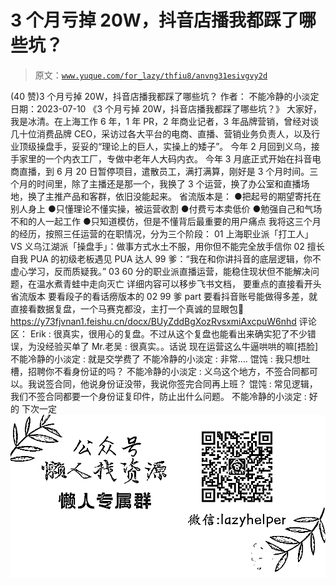 # 3 个月亏掉 20W，抖音店播我都踩了哪些坑？

> 原文：[`www.yuque.com/for_lazy/thfiu8/anvng31esivgvy2d`](https://www.yuque.com/for_lazy/thfiu8/anvng31esivgvy2d)

<ne-h2 id="4931c9ef" data-lake-id="4931c9ef"><ne-heading-ext><ne-heading-anchor></ne-heading-anchor><ne-heading-fold></ne-heading-fold></ne-heading-ext><ne-heading-content><ne-text id="ua268f8f1">(40 赞)3 个月亏掉 20W，抖音店播我都踩了哪些坑？</ne-text></ne-heading-content></ne-h2> <ne-p id="u3f6a01d6" data-lake-id="u3f6a01d6"><ne-text id="u0cb3dd97">作者： 不能冷静的小淡定</ne-text></ne-p> <ne-p id="ub8bf1db9" data-lake-id="ub8bf1db9"><ne-text id="udf799904">日期：2023-07-10</ne-text></ne-p> <ne-p id="ud4e52da6" data-lake-id="ud4e52da6"><ne-text id="u5db024e8">《3 个月亏掉 20W，抖音店播我都踩了哪些坑？》</ne-text></ne-p> <ne-p id="u63124a3e" data-lake-id="u63124a3e"><ne-text id="ue238a0c1">大家好，我是冰清。在上海工作 6 年，1 年 PR，2 年商业记者，3 年品牌营销，曾经对谈几十位消费品牌 CEO，采访过各大平台的电商、直播、营销业务负责人，以及行业顶级操盘手，妥妥的“理论上的巨人，实操上的矮子”。</ne-text></ne-p> <ne-p id="u886ae84f" data-lake-id="u886ae84f"><ne-text id="u4e4f7429">今年 2 月回到义乌，接手家里的一个内衣工厂，专做中老年人大码内衣。</ne-text></ne-p> <ne-p id="u03ea7f44" data-lake-id="u03ea7f44"><ne-text id="u0729f699">今年 3 月底正式开始在抖音电商直播，到 6 月 20 日暂停项目，遣散员工，满打满算，刚好是 3 个月时间。三个月的时间里，除了主播还是那一个，我换了 3 个运营，换了办公室和直播场地，换了主推产品和客群，依旧没能起来。</ne-text></ne-p> <ne-p id="uc92d5996" data-lake-id="uc92d5996"><ne-text id="ufe4fa57a">省流版本是：</ne-text></ne-p> <ne-uli index-type="0"><ne-uli-i>●</ne-uli-i><ne-uli-c class="ne-uli-content" id="ue56e39cf" data-lake-id="ue56e39cf"><ne-text id="ubc0d5940">把起号的期望寄托在别人身上</ne-text></ne-uli-c></ne-uli> <ne-uli index-type="0"><ne-uli-i>●</ne-uli-i><ne-uli-c class="ne-uli-content" id="u993a6176" data-lake-id="u993a6176"><ne-text id="u7566740f">只懂理论不懂实操，被运营收割</ne-text></ne-uli-c></ne-uli> <ne-uli index-type="0"><ne-uli-i>●</ne-uli-i><ne-uli-c class="ne-uli-content" id="u06f859f8" data-lake-id="u06f859f8"><ne-text id="u99415ef9">付费亏本卖低价</ne-text></ne-uli-c></ne-uli> <ne-uli index-type="0"><ne-uli-i>●</ne-uli-i><ne-uli-c class="ne-uli-content" id="u8d94d546" data-lake-id="u8d94d546"><ne-text id="u5628423d">勉强自己和气场不和的人一起工作</ne-text></ne-uli-c></ne-uli> <ne-uli index-type="0"><ne-uli-i>●</ne-uli-i><ne-uli-c class="ne-uli-content" id="u30ae2004" data-lake-id="u30ae2004"><ne-text id="ud617b919">只知道模仿，但是不懂背后最重要的用户痛点</ne-text></ne-uli-c></ne-uli> <ne-p id="u591c1af3" data-lake-id="u591c1af3"><ne-text id="u52e4791f">我将这三个月的经历，按照三任运营的在职情况，分为三个阶段：</ne-text></ne-p> <ne-p id="u30a70b58" data-lake-id="u30a70b58"><ne-text id="u5ac33080">01 上海职业派「打工人」 VS 义乌江湖派「操盘手」：做事方式水土不服，用你但不能完全放手信你</ne-text> <ne-text id="u9742e605">02 擅长自我 PUA 的初级老板遇见 PUA 达人 99 爹：“我在和你讲抖音的底层逻辑，你不虚心学习，反而质疑我。”</ne-text> <ne-text id="u2ee20eff">03 60 分的职业派直播运营，能稳住现状但不能解决问题，在温水煮青蛙中走向灭亡</ne-text></ne-p> <ne-p id="ub9a0e0d3" data-lake-id="ub9a0e0d3"><ne-text id="ue2d1be6a">详细内容可以移步飞书文档，</ne-text></ne-p> <ne-p id="uc7297c69" data-lake-id="uc7297c69"><ne-text id="u68773755">要重点的直接看开头省流版本</ne-text> <ne-text id="u06e8b97c">要看段子的看话痨版本的 02 99 爹 part</ne-text> <ne-text id="u27f80aa5">要看抖音账号能做得多差，就直接看数据复盘，一个马赛克都没，主打一个真诚的显眼包🥹</ne-text>[<ne-text id="ua78ac397">https://y73fjvnan1.feishu.cn/docx/BUyZddBgXozRvsxmiAxcpuW6nhd</ne-text>](https://y73fjvnan1.feishu.cn/docx/BUyZddBgXozRvsxmiAxcpuW6nhd)</ne-p> <ne-hole id="u25e661c5" data-lake-id="u25e661c5"><ne-card data-card-name="hr" data-card-type="block" id="SGj4c" data-event-boundary="card"><ne-p id="u70bde851" data-lake-id="u70bde851"><ne-text id="u61ed4b24">评论区：</ne-text></ne-p> <ne-p id="uc85b6cfb" data-lake-id="uc85b6cfb"><ne-text id="ucc6b2c8c">Erik : 很真实，很用心的复盘。不过从这个复盘也能看出来确实犯了不少错误，为没经验买单了</ne-text> <ne-text id="uc8100d5a">Mr.老吴 : 很真实。。话说 现在运营这么牛逼哄哄的嘛[捂脸]</ne-text> <ne-text id="u967d0d96">不能冷静的小淡定 : 就是交学费了</ne-text> <ne-text id="u8e39c6c2">不能冷静的小淡定 : 非常….</ne-text> <ne-text id="ub1d59918">馄饨 : 我只想吐槽，招聘你不看身份证的吗？</ne-text> <ne-text id="u5a2c3dc6">不能冷静的小淡定 : 义乌这个地方，不签合同都可以。我说签合同，他说身份证没带，我说你签完合同再上班？</ne-text> <ne-text id="u770cf20a">馄饨 : 常见逻辑，我们不签合同都要一个身份证复印件，防止出什么问题。</ne-text> <ne-text id="u21c02370">不能冷静的小淡定 : 好的 下次一定</ne-text></ne-p> <ne-p id="udb8bb7c0" data-lake-id="udb8bb7c0"><ne-card data-card-name="image" data-card-type="inline" id="GWy81" data-event-boundary="card">![](img/894d30a529e7c37bcd3392323c99941c.png)  <ne-hole id="u9dbfea89" data-lake-id="u9dbfea89"><ne-card data-card-name="hr" data-card-type="block" id="CSpdp" data-event-boundary="card"></ne-card></ne-hole></ne-card></ne-p></ne-card></ne-hole>